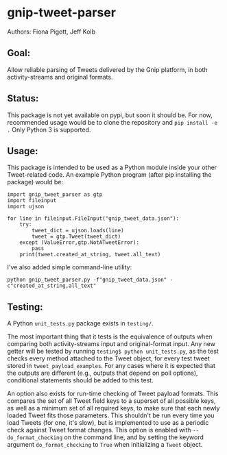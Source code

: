 # gnip-tweet-parser
Authors: Fiona Pigott, Jeff Kolb

## Goal:
Allow reliable parsing of Tweets delivered by the Gnip platform, in both activity-streams and original formats. 

## Status:
This package is not yet available on pypi, but soon it should be. For now, recommended usage would be to clone the repository and `pip install -e .` Only Python 3 is supported.

## Usage:
This package is intended to be used as a Python module inside your other Tweet-related code. An example Python program (after pip installing the package) would be:

```
import gnip_tweet_parser as gtp
import fileinput
import ujson

for line in fileinput.FileInput("gnip_tweet_data.json"):
    try:
        tweet_dict = ujson.loads(line)
        tweet = gtp.Tweet(tweet_dict)
    except (ValueError,gtp.NotATweetError):
        pass
    print(tweet.created_at_string, tweet.all_text)
```

I've also added simple command-line utility:

```
python gnip_tweet_parser.py -f"gnip_tweet_data.json" -c"created_at_string,all_text"
```
## Testing:
A Python `unit_tests.py` package exists in `testing/`. 

The most important thing that it tests is the equivalence of outputs when comparing both activity-streams input and original-format input. Any new getter will be tested by running `testing$ python unit_tests.py`, as the test checks every method attached to the Tweet object, for every test tweet stored in `tweet_payload_examples`. For any cases where it is expected that the outputs are different (e.g., outputs that depend on poll options), conditional statements should be added to this test.

An option also exists for run-time checking of Tweet payload formats. This compares the set of all Tweet field keys to a superset of all possible keys, as well as a minimum set of all required keys, to make sure that each newly loaded Tweet fits those parameters. This shouldn't be run every time you load Tweets (for one, it's slow), but is implemented to use as a periodic check against Tweet format changes. This option is enabled with `--do_format_checking` on the command line, and by setting the keyword argument `do_format_checking` to `True` when initializing a `Tweet` object.
